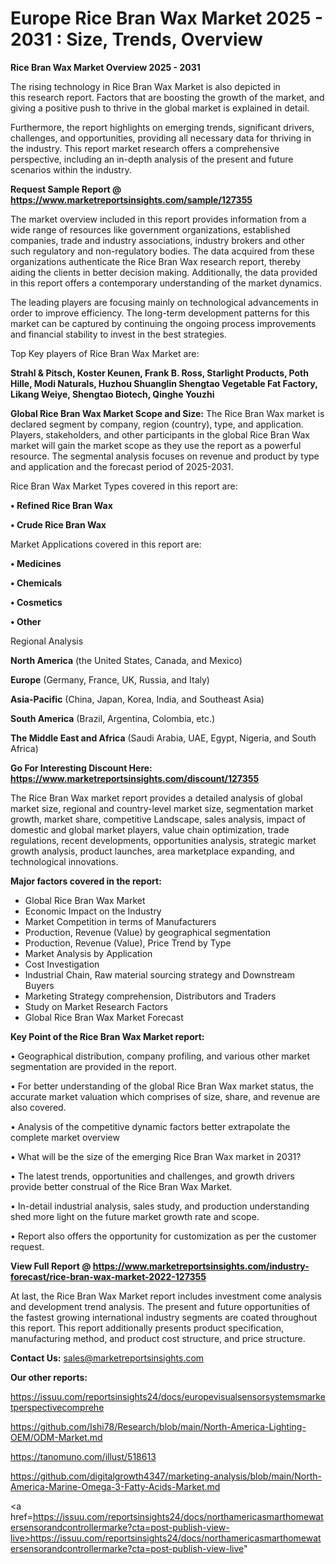 # Europe Rice Bran Wax Market 2025 - 2031 : Size, Trends, Overview

<Strong> Rice Bran Wax Market Overview 2025 - 2031</strong>

The rising technology in Rice Bran Wax Market is also depicted in this research report. Factors that are boosting the growth of the market, and giving a positive push to thrive in the global market is explained in detail.

Furthermore, the report highlights on emerging trends, significant drivers, challenges, and opportunities, providing all necessary data for thriving in the industry. This report market research offers a comprehensive perspective, including an in-depth analysis of the present and future scenarios within the industry.

<strong>Request Sample Report @ <a href=https://www.marketreportsinsights.com/sample/127355>https://www.marketreportsinsights.com/sample/127355</a></strong>

The market overview included in this report provides information from a wide range of resources like government organizations, established companies, trade and industry associations, industry brokers and other such regulatory and non-regulatory bodies. The data acquired from these organizations authenticate the Rice Bran Wax research report, thereby aiding the clients in better decision making. Additionally, the data provided in this report offers a contemporary understanding of the market dynamics.

The leading players are focusing mainly on technological advancements in order to improve efficiency. The long-term development patterns for this market can be captured by continuing the ongoing process improvements and financial stability to invest in the best strategies.

Top Key players of Rice Bran Wax Market are:

<strong>Strahl & Pitsch, Koster Keunen, Frank B. Ross, Starlight Products, Poth Hille, Modi Naturals, Huzhou Shuanglin Shengtao Vegetable Fat Factory, Likang Weiye, Shengtao Biotech, Qinghe Youzhi</strong>

<strong><b>Global Rice Bran Wax Market Scope and Size:</b></strong>
The Rice Bran Wax market is declared segment by company, region (country), type, and application. Players, stakeholders, and other participants in the global Rice Bran Wax market will gain the market scope as they use the report as a powerful resource. The segmental analysis focuses on revenue and product by type and application and the forecast period of 2025-2031.

Rice Bran Wax Market Types covered in this report are:

<strong>• Refined Rice Bran Wax

• Crude Rice Bran Wax</strong>

Market Applications covered in this report are:

<strong>• Medicines

• Chemicals

• Cosmetics

• Other</strong> 

Regional Analysis

<strong>North America</strong> (the United States, Canada, and Mexico)

<strong>Europe</strong> (Germany, France, UK, Russia, and Italy)

<strong>Asia-Pacific</strong> (China, Japan, Korea, India, and Southeast Asia)

<strong>South America</strong> (Brazil, Argentina, Colombia, etc.)

<strong>The Middle East and Africa</strong> (Saudi Arabia, UAE, Egypt, Nigeria, and South Africa)

<strong>Go For Interesting Discount Here: <a href=https://www.marketreportsinsights.com/discount/127355>https://www.marketreportsinsights.com/discount/127355</a></strong>

The Rice Bran Wax market report provides a detailed analysis of global market size, regional and country-level market size, segmentation market growth, market share, competitive Landscape, sales analysis, impact of domestic and global market players, value chain optimization, trade regulations, recent developments, opportunities analysis, strategic market growth analysis, product launches, area marketplace expanding, and technological innovations.

<strong><b>Major factors covered in the report:</b></strong>
<ul>
  <li>Global Rice Bran Wax Market </li>
  <li>Economic Impact on the Industry</li>
  <li>Market Competition in terms of Manufacturers</li>
  <li>Production, Revenue (Value) by geographical segmentation</li>
  <li>Production, Revenue (Value), Price Trend by Type</li>
  <li>Market Analysis by Application</li>
  <li>Cost Investigation</li>
  <li>Industrial Chain, Raw material sourcing strategy and Downstream Buyers</li>
  <li>Marketing Strategy comprehension, Distributors and Traders</li>
  <li>Study on Market Research Factors</li>
  <li>Global Rice Bran Wax Market Forecast</li>
</ul>

<strong><b>Key Point of the Rice Bran Wax Market report:</b></strong>

• Geographical distribution, company profiling, and various other market segmentation are provided in the report.

• For better understanding of the global Rice Bran Wax market status, the accurate market valuation which comprises of size, share, and revenue are also covered.

• Analysis of the competitive dynamic factors better extrapolate the complete market overview

• What will be the size of the emerging Rice Bran Wax market in 2031?

• The latest trends, opportunities and challenges, and growth drivers provide better construal of the Rice Bran Wax Market.

• In-detail industrial analysis, sales study, and production understanding shed more light on the future market growth rate and scope.

• Report also offers the opportunity for customization as per the customer request.

<strong><b>View Full Report @ <a href=https://www.marketreportsinsights.com/industry-forecast/rice-bran-wax-market-2022-127355>https://www.marketreportsinsights.com/industry-forecast/rice-bran-wax-market-2022-127355</a></b></strong>


At last, the Rice Bran Wax Market report includes investment come analysis and development trend analysis. The present and future opportunities of the fastest growing international industry segments are coated throughout this report. This report additionally presents product specification, manufacturing method, and product cost structure, and price structure.

<strong>Contact Us:</strong>
sales@marketreportsinsights.com

<strong>Our other reports:</strong>

<a href=https://issuu.com/reportsinsights24/docs/europevisualsensorsystemsmarketperspectivecomprehe>https://issuu.com/reportsinsights24/docs/europevisualsensorsystemsmarketperspectivecomprehe</a>

<a href=https://github.com/Ishi78/Research/blob/main/North-America-Lighting-OEM/ODM-Market.md>https://github.com/Ishi78/Research/blob/main/North-America-Lighting-OEM/ODM-Market.md</a>

<a href=https://tanomuno.com/illust/518613>https://tanomuno.com/illust/518613</a>

<a href=https://github.com/digitalgrowth4347/marketing-analysis/blob/main/North-America-Marine-Omega-3-Fatty-Acids-Market.md>https://github.com/digitalgrowth4347/marketing-analysis/blob/main/North-America-Marine-Omega-3-Fatty-Acids-Market.md</a>

<a href=https://issuu.com/reportsinsights24/docs/northamericasmarthomewatersensorandcontrollermarke?cta=post-publish-view-live>https://issuu.com/reportsinsights24/docs/northamericasmarthomewatersensorandcontrollermarke?cta=post-publish-view-live</a>"
